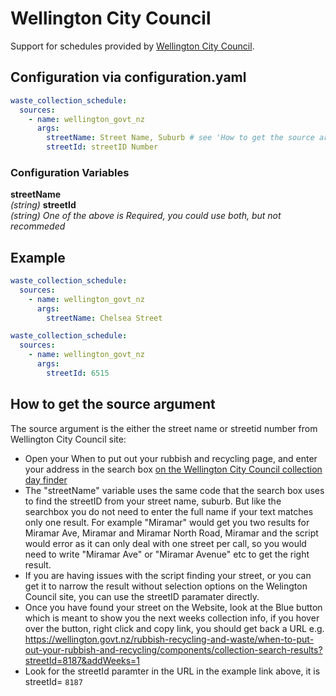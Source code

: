 # Wellington City Council

Support for schedules provided by [Wellington City Council](https://wellington.govt.nz/).

## Configuration via configuration.yaml

```yaml
waste_collection_schedule:
  sources:
    - name: wellington_govt_nz
      args:
        streetName: Street Name, Suburb # see 'How to get the source argument below'
        streetId: streetID Number 
```

### Configuration Variables

**streetName**<br>
*(string)*
**streetId**<br>
*(string)*
*One of the above is Required, you could use both, but not recommeded*

## Example

```yaml
waste_collection_schedule:
  sources:
    - name: wellington_govt_nz
      args:
        streetName: Chelsea Street
```
```yaml
waste_collection_schedule:
  sources:
    - name: wellington_govt_nz
      args:
        streetId: 6515
```


## How to get the source argument

The source argument is the either the street name or streetid number from Wellington City Council site:

-  Open your When to put out your rubbish and recycling page, and enter your address in the search box [on the Wellington City Council collection day finder](https://wellington.govt.nz/rubbish-recycling-and-waste/when-to-put-out-your-rubbish-and-recycling)
- The "streetName" variable uses the same code that the search box uses to find the streetID from your street name, suburb. But like the searchbox you do not need to enter the full name if your text matches only one result. For example "Miramar" would get you two results for Miramar Ave, Miramar and Miramar North Road, Miramar and the script would error as it can only deal with one street per call, so you would need to write "Miramar Ave" or "Miramar Avenue" etc to get the right result.
- If you are having issues with the script finding your street, or you can get it to narrow the result without selection options on the Welington Council site, you can use the streetID paramater directly. 
- Once you have found your street on the Website, look at the Blue button which is meant to show you the next weeks collection info, if you hover over the button, right click and copy link, you should get back a URL e.g. https://wellington.govt.nz/rubbish-recycling-and-waste/when-to-put-out-your-rubbish-and-recycling/components/collection-search-results?streetId=8187&addWeeks=1
- Look for the streetId paramter in the URL in the example link above, it is streetId= `8187`
